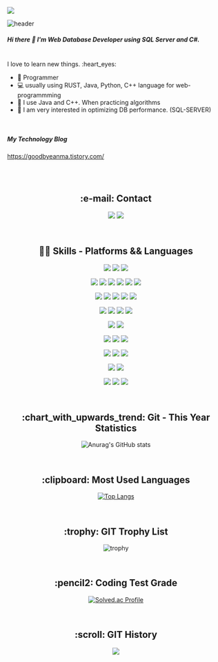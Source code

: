

<a href="https://hits.seeyoufarm.com"><img src="https://hits.seeyoufarm.com/api/count/incr/badge.svg?url=https%3A%2F%2Fgithub.com%2Fsexyseunghwan&count_bg=%2341C83D&title_bg=%23555555&icon=postwoman.svg&icon_color=%23FFFFFF&title=hits%28%EB%B0%A9%EB%AC%B8%EC%9E%90%EC%88%98%29&edge_flat=false"/></a>


![header](https://capsule-render.vercel.app/api?type=waving&color=FDA53D&height=300&section=header&text=seunghwan%20shin&fontSize=90)


##### Hi there 👋 I'm Web Database Developer using SQL Server and C#.


<br>
I love to learn new things. :heart_eyes:


<br>

-  :baby:   Programmer
-  💻   usually using RUST, Java, Python, C++ language for web-programmming
- :school_satchel: I use Java and C++. When practicing algorithms
- :floppy_disk: I am very interested in optimizing DB performance. (SQL-SERVER)

<br>

##### My Technology Blog
https://goodbyeanma.tistory.com/






<br>
<br>

<h2 align="center">:e-mail:   Contact</h2>
<p align="center">
        <img src="https://img.shields.io/badge/ssh9308@gmail.com-00B2FF?style=flat-square&logo=Messenger&logoColor=white"/>
        <img src="https://img.shields.io/badge/ssh9308-FFCD00?style=flat-square&logo=KakaoTalk&logoColor=black"/> 
</p>

<br>


<h2 align="center">💪🏻 Skills - Platforms && Languages</h2>

<p align="center">
    <img src="https://img.shields.io/badge/Windows-0078D6?style=flat-square&logo=Windows&logoColor=white"/>
    <img src="https://img.shields.io/badge/macOS-000000?style=flat-square&logo=macOS&logoColor=white"/>
    <img src="https://img.shields.io/badge/Linux-FCC624?style=flat-square&logo=Linux&logoColor=white"/>
</p>
<p align="center">
    <img src="https://img.shields.io/badge/Java-007396?style=flat-square&logo=Java&logoColor=white"/>
    <img src="https://img.shields.io/badge/ -77216F?style=flat-square&logo=C&logoColor=white"/>
    <img src="https://img.shields.io/badge/C++-1287B1?style=flat-square&logo=C%2B%2B&logoColor=white"/>
    <img src="https://img.shields.io/badge/C sharp-239120?style=flat-square&logo=C Sharp&logoColor=white"/>
    <img src="https://img.shields.io/badge/Python-3776AB?style=flat-square&logo=Python&logoColor=white"/>
    <img src="https://img.shields.io/badge/Rust-000000?style=flat-square&logo=Rust&logoColor=white"/>
<p>
<p align="center">
     <img src="https://img.shields.io/badge/Javascript-ffb13b?style=flat-square&logo=javascript&logoColor=white"/>  
     <img src="https://img.shields.io/badge/HTML-E34F26?style=flat-square&logo=html5&logoColor=white"/>
     <img src="https://img.shields.io/badge/CSS-1572B6?style=flat-square&logo=css3&logoColor=white"/>
     <img src="https://img.shields.io/badge/JQuery-0769AD?style=flat-square&logo=JQuery&logoColor=white"/>
     <img src="https://img.shields.io/badge/React-61DAFB?style=flat-square&logo=React&logoColor=white"/>
</p>
<p align="center">
    <img src="https://img.shields.io/badge/OracleDB-F80000?style=flat-square&logo=oracle&logoColor=white"/>
    <a href="https://goodbyeanma.tistory.com/category/SQL"><img src="https://img.shields.io/badge/Microsoft SQL Server-CC2927?style=flat-square&logo=Microsoft SQL Server&logoColor=white"/></a>
    <img src="https://img.shields.io/badge/MongoDB-47A248?style=flat-square&logo=MongoDB&logoColor=white"/>
    <img src="https://img.shields.io/badge/MySQL-4479A1?style=flat-square&logo=MySQL&logoColor=white"/>
</p>
<p align="center">
    <img src="https://img.shields.io/badge/.NET-512BD4?style=flat-square&logo=.NET&logoColor=white"/>
    <img src="https://img.shields.io/badge/Spring-6DB33F?style=flat-square&logo=Spring&logoColor=white"/>    
</p>
<p align="center">
    <img src="https://img.shields.io/badge/Spyder IDE-FF0000?style=flat-square&logo=Spyder IDE&logoColor=white"/>
    <img src="https://img.shields.io/badge/NumPy-013243?style=flat-square&logo=NumPy&logoColor=white"/>
    <img src="https://img.shields.io/badge/Jupyter-F37626?style=flat-square&logo=Jupyter&logoColor=white"/>
</p>
<p align="center">
    <img src="https://img.shields.io/badge/Elasticsearch-005571?style=flat-square&logo=Elasticsearch&logoColor=white"/>
    <img src="https://img.shields.io/badge/Kibana-005571?style=flat-square&logo=Kibana&logoColor=white"/>
    <img src="https://img.shields.io/badge/Logstash-005571?style=flat-square&logo=Logstash&logoColor=white"/>
</p>
<p align="center">
     <img src="https://img.shields.io/badge/Redis-DC382D?style=flat-square&logo=Redis&logoColor=white"/>   
     <img src="https://img.shields.io/badge/Kafka-231F20?style=flat-square&logo=Apache Kafka&logoColor=white"/>   
</p>
<p align="center">
    <img src="https://img.shields.io/badge/Git-F05032?style=flat-square&logo=Git&logoColor=white"/>
    <img src="https://img.shields.io/badge/GitHub-181717?style=flat-square&logo=GitHub&logoColor=white"/>
    <img src="https://img.shields.io/badge/Amazon AWS-232F3E?style=flat-square&logo=Amazon AWS&logoColor=white"/>
</p>

<br>

<h2 align="center">:chart_with_upwards_trend:   Git - This Year Statistics</h2>
<div align=center>
        
![Anurag's GitHub stats](https://github-readme-stats.vercel.app/api?username=sexyseunghwan&show_icons=true&theme=radical&count_private=true&show_icons=true&hide=stars&line_height=24)
</div>


<br>

<h2 align="center">:clipboard:   Most Used Languages</h2>
<div align=center>
        
[![Top Langs](https://github-readme-stats.vercel.app/api/top-langs/?username=sexyseunghwan&layout=compact&theme=radical)](https://github.com/anuraghazra/github-readme-stats)      
</div>

<br>

<h2 align="center">:trophy:   GIT Trophy List</h2>
<div align=center>
        
![trophy](https://github-profile-trophy.vercel.app/?username=sexyseunghwan&theme=matrix)
        
</div>

<br>

<h2 align="center">:pencil2:   Coding Test Grade</h2>
<div align=center>
        
[![Solved.ac Profile](http://mazassumnida.wtf/api/v2/generate_badge?boj=ssh9308)](https://solved.ac/ssh9308/)    
        
</div>

<br>

<h2 align="center">:scroll:   GIT History</h2>
<div align=center>
        
![](https://github-profile-summary-cards.vercel.app/api/cards/profile-details?username=sexyseunghwan&theme=monokai)  
        
</div>

<br>







